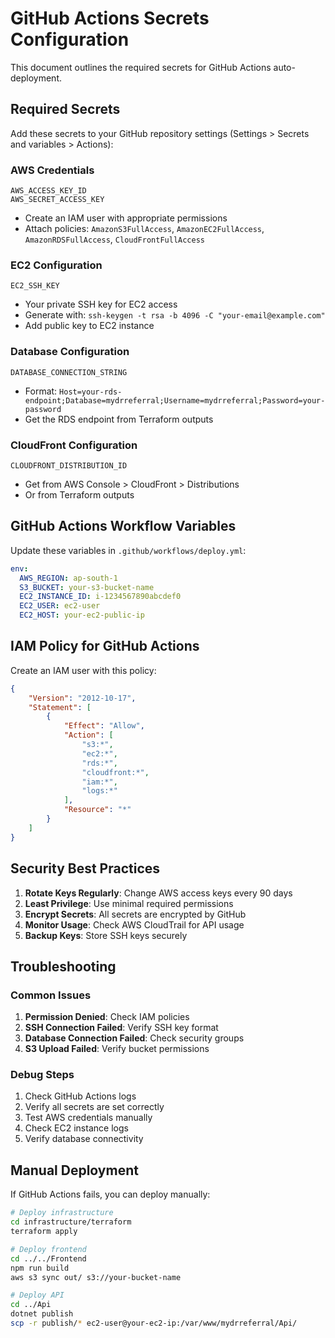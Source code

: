 # GitHub Actions Secrets Configuration

This document outlines the required secrets for GitHub Actions auto-deployment.

## Required Secrets

Add these secrets to your GitHub repository settings (Settings > Secrets and variables > Actions):

### AWS Credentials
```
AWS_ACCESS_KEY_ID
AWS_SECRET_ACCESS_KEY
```
- Create an IAM user with appropriate permissions
- Attach policies: `AmazonS3FullAccess`, `AmazonEC2FullAccess`, `AmazonRDSFullAccess`, `CloudFrontFullAccess`

### EC2 Configuration
```
EC2_SSH_KEY
```
- Your private SSH key for EC2 access
- Generate with: `ssh-keygen -t rsa -b 4096 -C "your-email@example.com"`
- Add public key to EC2 instance

### Database Configuration
```
DATABASE_CONNECTION_STRING
```
- Format: `Host=your-rds-endpoint;Database=mydrreferral;Username=mydrreferral;Password=your-password`
- Get the RDS endpoint from Terraform outputs

### CloudFront Configuration
```
CLOUDFRONT_DISTRIBUTION_ID
```
- Get from AWS Console > CloudFront > Distributions
- Or from Terraform outputs

## GitHub Actions Workflow Variables

Update these variables in `.github/workflows/deploy.yml`:

```yaml
env:
  AWS_REGION: ap-south-1
  S3_BUCKET: your-s3-bucket-name
  EC2_INSTANCE_ID: i-1234567890abcdef0
  EC2_USER: ec2-user
  EC2_HOST: your-ec2-public-ip
```

## IAM Policy for GitHub Actions

Create an IAM user with this policy:

```json
{
    "Version": "2012-10-17",
    "Statement": [
        {
            "Effect": "Allow",
            "Action": [
                "s3:*",
                "ec2:*",
                "rds:*",
                "cloudfront:*",
                "iam:*",
                "logs:*"
            ],
            "Resource": "*"
        }
    ]
}
```

## Security Best Practices

1. **Rotate Keys Regularly**: Change AWS access keys every 90 days
2. **Least Privilege**: Use minimal required permissions
3. **Encrypt Secrets**: All secrets are encrypted by GitHub
4. **Monitor Usage**: Check AWS CloudTrail for API usage
5. **Backup Keys**: Store SSH keys securely

## Troubleshooting

### Common Issues

1. **Permission Denied**: Check IAM policies
2. **SSH Connection Failed**: Verify SSH key format
3. **Database Connection Failed**: Check security groups
4. **S3 Upload Failed**: Verify bucket permissions

### Debug Steps

1. Check GitHub Actions logs
2. Verify all secrets are set correctly
3. Test AWS credentials manually
4. Check EC2 instance logs
5. Verify database connectivity

## Manual Deployment

If GitHub Actions fails, you can deploy manually:

```bash
# Deploy infrastructure
cd infrastructure/terraform
terraform apply

# Deploy frontend
cd ../../Frontend
npm run build
aws s3 sync out/ s3://your-bucket-name

# Deploy API
cd ../Api
dotnet publish
scp -r publish/* ec2-user@your-ec2-ip:/var/www/mydrreferral/Api/
```
